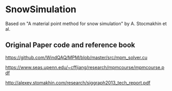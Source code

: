 # SnowSimulation
Based on "A material point method for snow simulation" by A. Stocmakhin et al.


## Original Paper code and reference book
https://github.com/WindQAQ/MPM/blob/master/src/mpm_solver.cu

https://www.seas.upenn.edu/~cffjiang/research/mpmcourse/mpmcourse.pdf

http://alexey.stomakhin.com/research/siggraph2013_tech_report.pdf

